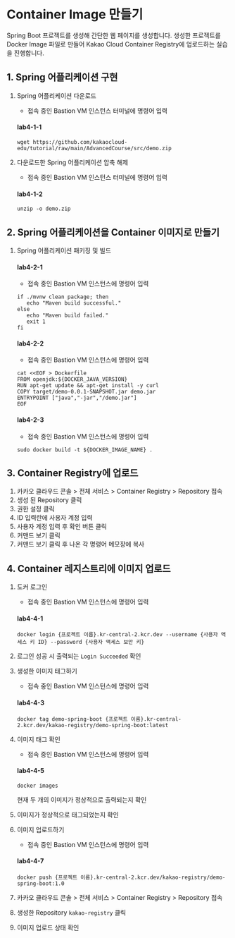 # Container Image 만들기

Spring Boot 프로젝트를 생성해 간단한 웹 페이지를 생성합니다. 생성한 프로젝트를 Docker Image 파일로 만들어 Kakao Cloud Container Registry에 업로드하는 실습을 진행합니다.


## 1. Spring 어플리케이션 구현

1. Spring 어플리케이션 다운로드
   - 접속 중인 Bastion VM 인스턴스 터미널에 명령어 입력
   #### **lab4-1-1**
   ```
   wget https://github.com/kakaocloud-edu/tutorial/raw/main/AdvancedCourse/src/demo.zip
   ```

2. 다운로드한 Spring 어플리케이션 압축 해제

   - 접속 중인 Bastion VM 인스턴스 터미널에 명령어 입력
   #### **lab4-1-2**
   ```
   unzip -o demo.zip
   ```
    
## 2. Spring 어플리케이션을 Container 이미지로 만들기

   
1. Spring 어플리케이션 패키징 및 빌드
  
   #### **lab4-2-1**
   - 접속 중인 Bastion VM 인스턴스에 명령어 입력
   ```
   if ./mvnw clean package; then
      echo "Maven build successful."
   else
      echo "Maven build failed."
      exit 1
   fi
   ```

    #### **lab4-2-2**
   - 접속 중인 Bastion VM 인스턴스에 명령어 입력
   ```
   cat <<EOF > Dockerfile
   FROM openjdk:${DOCKER_JAVA_VERSION}
   RUN apt-get update && apt-get install -y curl
   COPY target/demo-0.0.1-SNAPSHOT.jar demo.jar
   ENTRYPOINT ["java","-jar","/demo.jar"]
   EOF
   ```

   #### **lab4-2-3**
   - 접속 중인 Bastion VM 인스턴스에 명령어 입력
   ```
   sudo docker build -t ${DOCKER_IMAGE_NAME} .    
   ```

## 3. Container Registry에 업로드

1. 카카오 클라우드 콘솔 > 전체 서비스 > Container Registry > Repository 접속
2. 생성 된 Repository 클릭 
3. 권한 설정 클릭
4. ID 입력란에 사용자 계정 입력
5. 사용자 계정 입력 후 확인 버튼 클릭
6. 커맨드 보기 클릭
7. 커맨드 보기 클릭 후 나온 각 명령어 메모장에 복사

## 4. Container 레지스트리에 이미지 업로드

1. 도커 로그인
   - 접속 중인 Bastion VM 인스턴스에 명령어 입력 
   #### **lab4-4-1**
   ```
   docker login {프로젝트 이름}.kr-central-2.kcr.dev --username {사용자 액세스 키 ID} --password {사용자 액세스 보안 키}
   ```

2. 로그인 성공 시 출력되는 `Login Succeeded` 확인
3. 생성한 이미지 태그하기
   - 접속 중인 Bastion VM 인스턴스에 명령어 입력 
   #### **lab4-4-3**
   ```
   docker tag demo-spring-boot {프로젝트 이름}.kr-central-2.kcr.dev/kakao-registry/demo-spring-boot:latest
   ```

4. 이미지 태그 확인
   - 접속 중인 Bastion VM 인스턴스에 명령어 입력
   #### **lab4-4-5**
   
   ```
   docker images
   ```
     현재 두 개의 이미지가 정상적으로 출력되는지 확인
   
6. 이미지가 정상적으로 태그되었는지 확인
7. 이미지 업로드하기
   - 접속 중인 Bastion VM 인스턴스에 명령어 입력 
   #### **lab4-4-7**
   ```
   docker push {프로젝트 이름}.kr-central-2.kcr.dev/kakao-registry/demo-spring-boot:1.0
   ```
8. 카카오 클라우드 콘솔 > 전체 서비스 > Container Registry > Repository 접속
9. 생성한 Repository `kakao-registry` 클릭
10. 이미지 업로드 상태 확인


